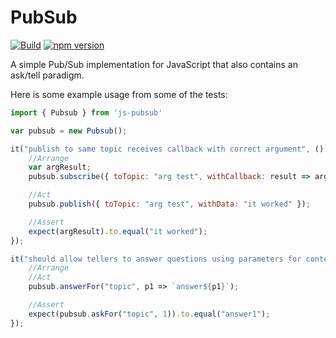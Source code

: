 # PubSub
[![Build](https://travis-ci.org/stewie1570/PubSub.svg)](https://travis-ci.org/stewie1570/PubSub)
[![npm version](https://badge.fury.io/js/js-pubsub.svg)](https://badge.fury.io/js/js-pubsub)

A simple Pub/Sub implementation for JavaScript that also contains an ask/tell paradigm.


Here is some example usage from some of the tests:

```jsx
import { Pubsub } from 'js-pubsub'

var pubsub = new Pubsub();

it("publish to same topic receives callback with correct argument", () => {
    //Arrange
    var argResult;
    pubsub.subscribe({ toTopic: "arg test", withCallback: result => argResult = result });

    //Act
    pubsub.publish({ toTopic: "arg test", withData: "it worked" });

    //Assert
    expect(argResult).to.equal("it worked");
});

it("should allow tellers to answer questions using parameters for context", () => {
    //Arrange
    //Act
    pubsub.answerFor("topic", p1 => `answer${p1}`);

    //Assert
    expect(pubsub.askFor("topic", 1)).to.equal("answer1");
});
```